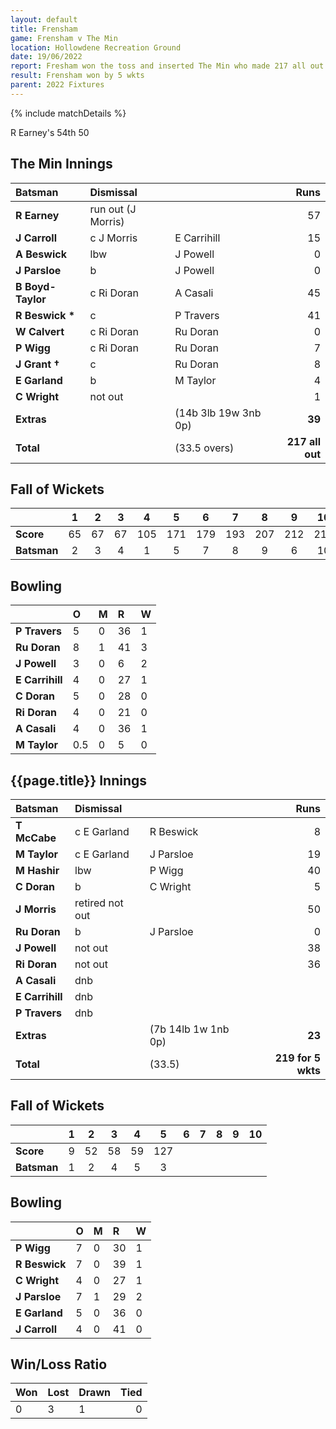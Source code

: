 ```yaml
---
layout: default
title: Frensham
game: Frensham v The Min
location: Hollowdene Recreation Ground
date: 19/06/2022
report: Fresham won the toss and inserted The Min who made 217 all out in 33.5 overs. Frensham replied with 219 for 5 wkts in 33.5 overs
result: Frensham won by 5 wkts
parent: 2022 Fixtures
---
```


{% include matchDetails %}

R Earney's 54th 50

## The Min Innings

| Batsman | Dismissal | | Runs |
|:---|:---|---|---:|
| **R Earney** | run out (J Morris) |   | 57 |
| **J Carroll** | c J Morris | E Carrihill | 15 |
| **A Beswick** | lbw  | J Powell | 0 |
| **J Parsloe** | b | J Powell | 0 |
| **B Boyd-Taylor** | c Ri Doran | A Casali | 45 |
| **R Beswick &#42;** | c | P Travers | 41 |
| **W Calvert** | c Ri Doran | Ru Doran | 0 |
| **P Wigg** | c Ri Doran | Ru Doran | 7 |
| **J Grant &#8224;** | c | Ru Doran | 8 |
| **E Garland** | b | M Taylor | 4 |
| **C Wright** | not out |  | 1 |
| **Extras** | | (14b 3lb 19w 3nb 0p) | **39** |
| **Total** | | (33.5 overs) | **217 all out** |

## Fall of Wickets

| | 1 | 2 | 3 | 4 | 5 | 6 | 7 | 8 | 9 | 10 |
|---|:---:|:---:|:---:|:---:|:---:|:---:|:---:|:---:|:---:|:---:|
| **Score** | 65 | 67 | 67 | 105 | 171 | 179 | 193 | 207 | 212 | 217 |
| **Batsman** | 2 | 3 | 4 | 1 | 5 | 7 | 8 | 9 | 6 | 10 | 

## Bowling

| | O | M | R | W |
|---|:---|:---|:---|:---|
| **P Travers** | 5 | 0 | 36 | 1 |
| **Ru Doran** | 8 | 1 | 41 | 3 |
| **J Powell** | 3 | 0 | 6 | 2 |
| **E Carrihill** | 4 | 0 | 27 | 1 |
| **C Doran** | 5 | 0 | 28 | 0 |
| **Ri Doran** | 4 | 0 | 21 | 0 |
| **A Casali** | 4 | 0 | 36 | 1 |
| **M Taylor** | 0.5 | 0 | 5 | 0 |

## {{page.title}} Innings

| Batsman | Dismissal | | Runs |
|:---|:---|---|---:|
| **T McCabe** | c E Garland | R Beswick | 8 |
| **M Taylor** | c E Garland | J Parsloe | 19 |
| **M Hashir** | lbw | P Wigg | 40 |
| **C Doran** | b | C Wright | 5 |
| **J Morris** | retired not out |  | 50 |
| **Ru Doran** | b | J Parsloe | 0 |
| **J Powell** | not out |  | 38 |
| **Ri Doran** | not out |  | 36 |
| **A Casali** | dnb |  |  |
| **E Carrihill** | dnb |  |  |
| **P Travers** | dnb | |  |
| **Extras** | | (7b 14lb 1w 1nb 0p) | **23** |
| **Total** | | (33.5) | **219 for 5 wkts** |

## Fall of Wickets

| | 1 | 2 | 3 | 4 | 5 | 6 | 7 | 8 | 9 | 10 |
|---|:---:|:---:|:---:|:---:|:---:|:---:|:---:|:---:|:---:|:---:|
| **Score** | 9 | 52 | 58 | 59 | 127 |  |  |  |  |  |
| **Batsman** | 1 | 2 | 4 | 5 | 3 |  |  |  |  |  | 

## Bowling

| | O | M | R | W |
|---|:---|:---|:---|:---|
| **P Wigg** | 7 | 0 | 30 | 1 |
| **R Beswick** | 7 | 0 | 39 | 1 |
| **C Wright** | 4 | 0 | 27 | 1 |
| **J Parsloe** | 7 | 1 | 29 | 2 |
| **E Garland** | 5 | 0 | 36 | 0 |
| **J Carroll** | 4 | 0 | 41 | 0 |

## Win/Loss Ratio

| Won | Lost | Drawn | Tied |
|:---|:---|:---|---:|
| 0 | 3 | 1 | 0 |